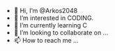 - 👋 Hi, I’m @Arkos2048
- 👀 I’m interested in CODING.
- 🌱 I’m currently learning C
- 💞️ I’m looking to collaborate on ...
- 📫 How to reach me ...

<!---
Arkos2048/Arkos2048 is a ✨ special ✨ repository because its `README.md` (this file) appears on your GitHub profile.
You can click the Preview link to take a look at your changes.
--->
